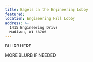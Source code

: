 ```yaml
---
title: Bagels in the Engineering Lobby
featured:
location: Engineering Hall Lobby
address: >-
  1415 Engineering Drive
  Madison, WI 53706
---
```


BLURB HERE
<!-- More -->
MORE BLURB IF NEEDED

